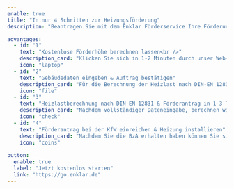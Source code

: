 ```yaml
---
enable: true
title: "In nur 4 Schritten zur Heizungsförderung"
description: "Beantragen Sie mit dem Enklar Förderservice Ihre Förderung in nur wenigen Schritten. Wie? Das erfahren Sie hier."

advantages:
  - id: "1"
    text: "Kostenlose Förderhöhe berechnen lassen<br />"
    description_card: "Klicken Sie sich in 1-2 Minuten durch unser Web-Tool, um zu erfahren wie hoch Ihre maximale Förderung ausfällt."
    icon: "laptop"
  - id: "2"
    text: "Gebäudedaten eingeben & Auftrag bestätigen"
    description_card: "Für die Berechnung der Heizlast nach DIN-EN 12831 erheben wir die nötigen Datenpunkte digital über unser Web-Tool. Die Gebäudedaten umfassen u.a. die Wohnfläche, das Baujahr, die Deckenhöhe und Angaben zur Heizung. Für Fragen können Sie jederzeit auf uns zukommen."
    icon: "file"
  - id: "3"
    text: "Heizlastberechnung nach DIN-EN 12831 & Förderantrag in 1-3 Tagen erhalten"
    description_card: "Nachdem vollständiger Dateneingabe, berechnen wir innerhalb von 1-3 Werktagen Ihre Gebäudeheizlast. Diese ist notwendig für die Förderung und korrekte Dimensionierung Ihrer neuen Heizung. Ein vorliegendes Angebot kann mit der Heizlast geprüft oder ein neues eingeholt werden. Wenn alles stimmt, erstellen wir die BzA mit Ihrer BzA-ID für Sie."
    icon: "check"
  - id: "4"
    text: "Förderantrag bei der KfW einreichen & Heizung installieren"
    description_card: "Nachdem Sie die BzA erhalten haben können Sie sich im KfW Portal anmelden unter meine.kfw.de. Hier müssen Sie die BzA-ID eingeben, um den Förderantrag stellen zu können. Hiernach kann Ihre neue Heizung endlich installiert werden."
    icon: "coins"
  
button:
  enable: true
  label: "Jetzt kostenlos starten"
  link: "https://go.enklar.de" 
---
```

